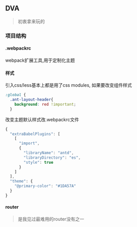 ## DVA

> 初衷拿来玩的
### 项目结构
#### .webpackrc
webpack扩展工具,用于定制化主题
#### 样式
引入css/less基本上都是用了css modules, 如果要改变组件样式
```css
:global {
  .ant-layout-header{
    background: red !important;
  }
```
改变主题默认样式改.webpackrc文件
```js
{
  "extraBabelPlugins": [
    [
      "import", 
      { 
        "libraryName": "antd", 
        "libraryDirectory": "es", 
        "style": true 
      }
    ]
  ],
  "theme": {
    "@primary-color": "#1DA57A"
  }
}
```

#### router
> 是我见过最难用的router没有之一